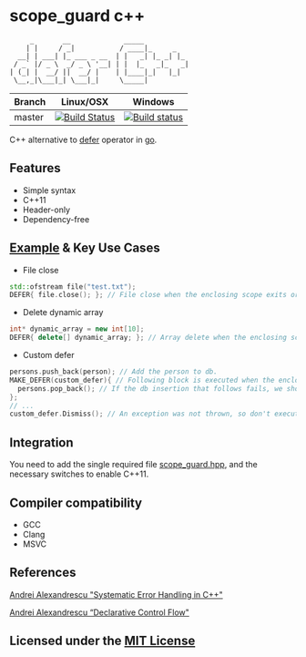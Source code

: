 # scope_guard c++

```text
     _       __             _____
    | |     / _|           / ____|_     _
  __| | ___| |_ ___ _ __  | |   _| |_ _| |_
 / _` |/ _ \  _/ _ \ '__| | |  |_   _|_   _|
| (_| |  __/ ||  __/ |    | |____|_|   |_|
 \__,_|\___|_| \___|_|     \_____|
```

Branch | Linux/OSX | Windows
-------|-----------|---------
master |[![Build Status](https://travis-ci.org/Neargye/scope_guard.svg?branch=master)](https://travis-ci.org/Neargye/scope_guard)|[![Build status](https://ci.appveyor.com/api/projects/status/yi394vgtwd0i2kco/branch/master?svg=true)](https://ci.appveyor.com/project/Neargye/scope-guard/branch/master)

C++ alternative to [defer](https://golang.org/ref/spec#Defer_statements) operator in [go](https://en.wikipedia.org/wiki/Go_(programming_language)).

## Features

* Simple syntax
* C++11
* Header-only
* Dependency-free

## [Example](example/example.cpp) & Key Use Cases

* File close

```cpp
std::ofstream file("test.txt");
DEFER{ file.close(); }; // File close when the enclosing scope exits or an error is thrown.
```

* Delete dynamic array

```cpp
int* dynamic_array = new int[10];
DEFER{ delete[] dynamic_array; }; // Array delete when the enclosing scope exits or an error is thrown.
```

* Custom defer

```cpp
persons.push_back(person); // Add the person to db.
MAKE_DEFER(custom_defer){ // Following block is executed when the enclosing scope exits or an error is thrown.
  persons.pop_back(); // If the db insertion that follows fails, we should rollback.
};
// ...
custom_defer.Dismiss(); // An exception was not thrown, so don't execute the defer.
```

## Integration

You need to add the single required file [scope_guard.hpp](include/scope_guard.hpp), and the necessary switches to enable C++11.

## Compiler compatibility

* GCC
* Clang
* MSVC

## References

[Andrei Alexandrescu "Systematic Error Handling in C++"](https://channel9.msdn.com/Shows/Going+Deep/C-and-Beyond-2012-Andrei-Alexandrescu-Systematic-Error-Handling-in-C)

[Andrei Alexandrescu “Declarative Control Flow"](https://youtu.be/WjTrfoiB0MQ)

## Licensed under the [MIT License](LICENSE)